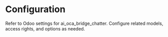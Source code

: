 # Configuration

Refer to Odoo settings for ai_oca_bridge_chatter. Configure related models, access rights, and options as needed.
